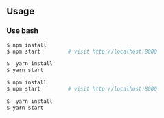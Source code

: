 
## Usage

### Use bash

```bash
$ npm install
$ npm start         # visit http://localhost:8000

```



```bash
$  yarn install
$ yarn start
```
```bash
$ npm install
$ npm start         # visit http://localhost:8000

```



```bash
$  yarn install
$ yarn start
```



